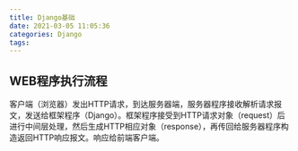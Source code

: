 ```yaml
---
title: Django基础
date: 2021-03-05 11:05:36
categories: Django
tags:
---
```


## WEB程序执行流程

客户端（浏览器）发出HTTP请求，到达服务器端，服务器程序接收解析请求报文，发送给框架程序（Django）。框架程序接受到HTTP请求对象（request）后进行中间层处理，然后生成HTTP相应对象（response），再传回给服务器程序构造返回HTTP响应报文。响应给前端客户端。

